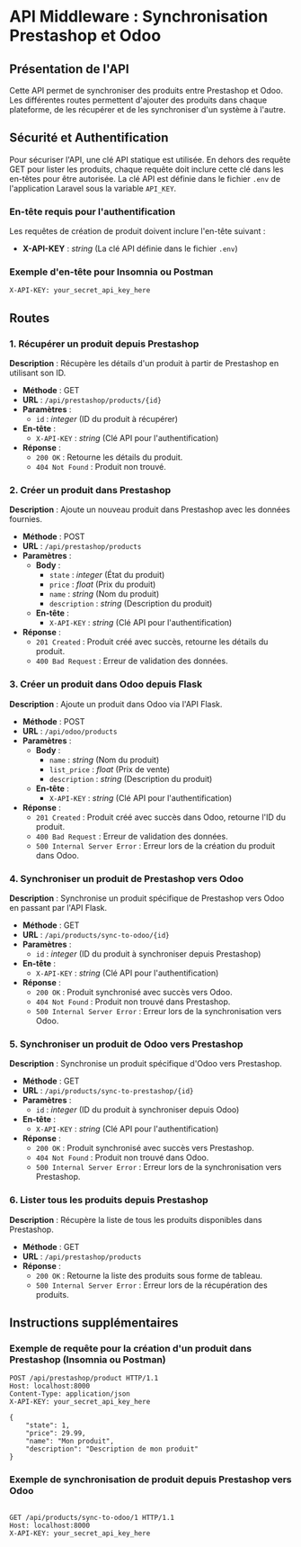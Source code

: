 # API Middleware : Synchronisation Prestashop et Odoo

## Présentation de l'API

Cette API permet de synchroniser des produits entre Prestashop et Odoo. Les différentes routes permettent d'ajouter des produits dans chaque plateforme, de les récupérer et de les synchroniser d'un système à l'autre.

## Sécurité et Authentification

Pour sécuriser l'API, une clé API statique est utilisée. En dehors des requête GET pour lister les produits, chaque requête doit inclure cette clé dans les en-têtes pour être autorisée. La clé API est définie dans le fichier `.env` de l'application Laravel sous la variable `API_KEY`.

### En-tête requis pour l'authentification

Les requêtes de création de produit doivent inclure l'en-tête suivant :

- **X-API-KEY** : *string* (La clé API définie dans le fichier `.env`)

### Exemple d'en-tête pour Insomnia ou Postman

```http
X-API-KEY: your_secret_api_key_here
```

## Routes

### 1. Récupérer un produit depuis Prestashop

**Description** : Récupère les détails d'un produit à partir de Prestashop en utilisant son ID.

- **Méthode** : GET
- **URL** : `/api/prestashop/products/{id}`
- **Paramètres** :
  - `id` : *integer* (ID du produit à récupérer)
- **En-tête** :
  - `X-API-KEY` : *string* (Clé API pour l'authentification)
- **Réponse** :
  - `200 OK` : Retourne les détails du produit.
  - `404 Not Found` : Produit non trouvé.

### 2. Créer un produit dans Prestashop

**Description** : Ajoute un nouveau produit dans Prestashop avec les données fournies.

- **Méthode** : POST
- **URL** : `/api/prestashop/products`
- **Paramètres** :
  - **Body** :
    - `state` : *integer* (État du produit)
    - `price` : *float* (Prix du produit)
    - `name` : *string* (Nom du produit)
    - `description` : *string* (Description du produit)
  - **En-tête** :
    - `X-API-KEY` : *string* (Clé API pour l'authentification)
- **Réponse** :
  - `201 Created` : Produit créé avec succès, retourne les détails du produit.
  - `400 Bad Request` : Erreur de validation des données.

### 3. Créer un produit dans Odoo depuis Flask

**Description** : Ajoute un produit dans Odoo via l'API Flask.

- **Méthode** : POST
- **URL** : `/api/odoo/products`
- **Paramètres** :
  - **Body** :
    - `name` : *string* (Nom du produit)
    - `list_price` : *float* (Prix de vente)
    - `description` : *string* (Description du produit)
  - **En-tête** :
    - `X-API-KEY` : *string* (Clé API pour l'authentification)  
- **Réponse** :
  - `201 Created` : Produit créé avec succès dans Odoo, retourne l'ID du produit.
  - `400 Bad Request` : Erreur de validation des données.
  - `500 Internal Server Error` : Erreur lors de la création du produit dans Odoo.

### 4. Synchroniser un produit de Prestashop vers Odoo

**Description** : Synchronise un produit spécifique de Prestashop vers Odoo en passant par l'API Flask.

- **Méthode** : GET
- **URL** : `/api/products/sync-to-odoo/{id}`
- **Paramètres** :
  - `id` : *integer* (ID du produit à synchroniser depuis Prestashop)
- **En-tête** :
  - `X-API-KEY` : *string* (Clé API pour l'authentification)
- **Réponse** :
  - `200 OK` : Produit synchronisé avec succès vers Odoo.
  - `404 Not Found` : Produit non trouvé dans Prestashop.
  - `500 Internal Server Error` : Erreur lors de la synchronisation vers Odoo.

### 5. Synchroniser un produit de Odoo vers Prestashop

**Description** : Synchronise un produit spécifique d'Odoo vers Prestashop.

- **Méthode** : GET
- **URL** : `/api/products/sync-to-prestashop/{id}`
- **Paramètres** :
  - `id` : *integer* (ID du produit à synchroniser depuis Odoo)
- **En-tête** :
  - `X-API-KEY` : *string* (Clé API pour l'authentification)
- **Réponse** :
  - `200 OK` : Produit synchronisé avec succès vers Prestashop.
  - `404 Not Found` : Produit non trouvé dans Odoo.
  - `500 Internal Server Error` : Erreur lors de la synchronisation vers Prestashop.

### 6. Lister tous les produits depuis Prestashop

**Description** : Récupère la liste de tous les produits disponibles dans Prestashop.

- **Méthode** : GET
- **URL** : `/api/prestashop/products`
- **Réponse** :
  - `200 OK` : Retourne la liste des produits sous forme de tableau.
  - `500 Internal Server Error` : Erreur lors de la récupération des produits.

## Instructions supplémentaires


### Exemple de requête pour la création d'un produit dans Prestashop (Insomnia ou Postman)

```http
POST /api/prestashop/product HTTP/1.1
Host: localhost:8000
Content-Type: application/json
X-API-KEY: your_secret_api_key_here

{
    "state": 1,
    "price": 29.99,
    "name": "Mon produit",
    "description": "Description de mon produit"
}

```

### Exemple de synchronisation de produit depuis Prestashop vers Odoo
```http

GET /api/products/sync-to-odoo/1 HTTP/1.1
Host: localhost:8000
X-API-KEY: your_secret_api_key_here

```

